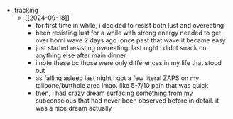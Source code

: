   * tracking
    * [[2024-09-18]]
      * for first time in while, i decided to resist both lust and overeating
      * been resisting lust for a while with strong energy needed to get over horni wave 2 days ago. once past that wave it became easy
      * just started resisting overeating. last night i didnt snack on anything else after main dinner
      * i note these bc those were only differences in my life that stood out
      * as falling asleep last night i got a few literal ZAPS on my tailbone/butthole area lmao. like 5-7/10 pain that was quick
      * then, i had crazy dream surfacing something from my subconscious that had never been observed before in detail. it was a nice dream actually